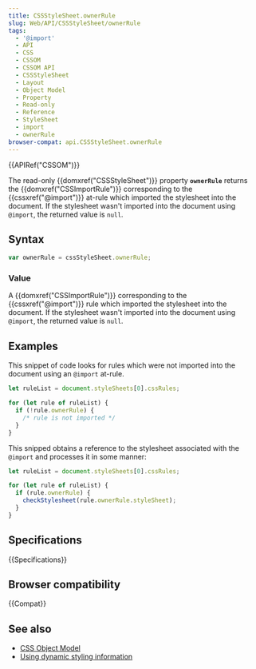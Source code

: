 ```yaml
---
title: CSSStyleSheet.ownerRule
slug: Web/API/CSSStyleSheet/ownerRule
tags:
  - '@import'
  - API
  - CSS
  - CSSOM
  - CSSOM API
  - CSSStyleSheet
  - Layout
  - Object Model
  - Property
  - Read-only
  - Reference
  - StyleSheet
  - import
  - ownerRule
browser-compat: api.CSSStyleSheet.ownerRule
---
```

{{APIRef("CSSOM")}}

The read-only {{domxref("CSSStyleSheet")}} property
**`ownerRule`** returns the {{domxref("CSSImportRule")}}
corresponding to the {{cssxref("@import")}} at-rule which imported the stylesheet into
the document. If the stylesheet wasn't imported into the document using
`@import`, the returned value is `null`.

## Syntax

```js
var ownerRule = cssStyleSheet.ownerRule;
```

### Value

A {{domxref("CSSImportRule")}} corresponding to the {{cssxref("@import")}} rule which
imported the stylesheet into the document. If the stylesheet wasn't imported into the
document using `@import`, the returned value is `null`.

## Examples

This snippet of code looks for rules which were not imported into the document using an
`@import` at-rule.

```js
let ruleList = document.styleSheets[0].cssRules;

for (let rule of ruleList) {
  if (!rule.ownerRule) {
    /* rule is not imported */
  }
}
```

This snipped obtains a reference to the stylesheet associated with the
`@import` and processes it in some manner:

```js
let ruleList = document.styleSheets[0].cssRules;

for (let rule of ruleList) {
  if (rule.ownerRule) {
    checkStylesheet(rule.ownerRule.styleSheet);
  }
}
```

## Specifications

{{Specifications}}

## Browser compatibility

{{Compat}}

## See also

- [CSS Object Model](/en-US/docs/Web/API/CSS_Object_Model)
- [Using
  dynamic styling information](/en-US/docs/Web/API/CSS_Object_Model/Using_dynamic_styling_information)
